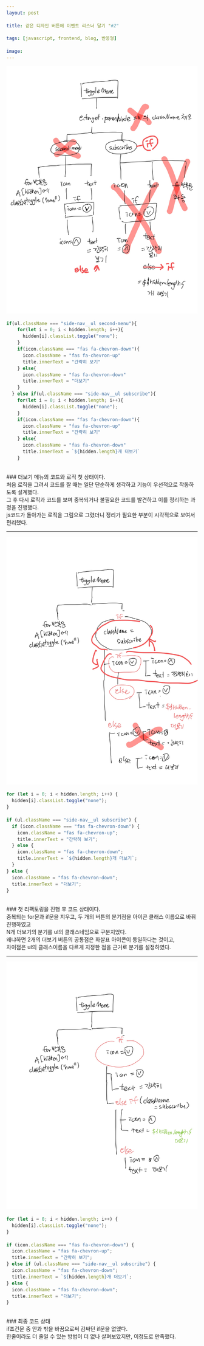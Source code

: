```yaml
---
layout: post

title: 같은 디자인 버튼에 이벤트 리스너 달기 "#2"

tags: [javascript, frontend, blog, 반응형]

image:
---
```


<img src="/images/posts/javascript_logic_01.jpg">

```javascript
if(ul.className === "side-nav__ul second-menu"){
    for(let i = 0; i < hidden.length; i++){
      hidden[i].classList.toggle("none");
    }
    if(icon.className === "fas fa-chevron-down"){
      icon.className = "fas fa-chevron-up"
      title.innerText = "간략히 보기"
    } else{
      icon.className = "fas fa-chevron-down"
      title.innerText = "더보기"
    }
  } else if(ul.className === "side-nav__ul subscribe"){
    for(let i = 0; i < hidden.length; i++){
      hidden[i].classList.toggle("none");
    }
    if(icon.className === "fas fa-chevron-down"){
      icon.className = "fas fa-chevron-up"
      title.innerText = "간략히 보기"
    } else{
      icon.className = "fas fa-chevron-down"
      title.innerText = `${hidden.length}개 더보기`
    }
```

<br>
### 더보기 메뉴의 코드와 로직 첫 상태이다.
<br>
처음 로직을 그려서 코드를 짤 때는 일단 단순하게 생각하고 기능이 우선적으로 작동하도록 설계했다. <br>
그 후 다시 로직과 코드를 보며 중복되거나 불필요한 코드를 발견하고 이를 정리하는 과정을 진행했다. <br>
js코드가 돌아가는 로직을 그림으로 그렸더니 정리가 필요한 부분이 시각적으로 보여서 편리했다.

---

<img src="/images/posts/javascript_logic_02.jpg">

```javascript
for (let i = 0; i < hidden.length; i++) {
  hidden[i].classList.toggle("none");
}

if (ul.className === "side-nav__ul subscribe") {
  if (icon.className === "fas fa-chevron-down") {
    icon.className = "fas fa-chevron-up";
    title.innerText = "간략히 보기";
  } else {
    icon.className = "fas fa-chevron-down";
    title.innerText = `${hidden.length}개 더보기`;
  }
} else {
  icon.className = "fas fa-chevron-down";
  title.innerText = "더보기";
}
```

<br>
### 첫 리팩토링을 진행 후 코드 상태이다.
<br>
중복되는 for문과 if문을 지우고, 두 개의 버튼의 분기점을 아이콘 클래스 이름으로 바꿔 진행하였고 <br>
N개 더보기의 분기를 ul의 클래스네임으로 구분지었다.<br>
왜냐하면 2개의 더보기 버튼의 공통점은 화살표 아이콘이 동일하다는 것이고,<br>
차이점은 ul의 클래스이름을 다르게 지정한 점을 근거로 분기를 설정하였다.

---

<img src="/images/posts/javascript_logic_03.jpg">

```javascript
for (let i = 0; i < hidden.length; i++) {
  hidden[i].classList.toggle("none");
}

if (icon.className === "fas fa-chevron-down") {
  icon.className = "fas fa-chevron-up";
  title.innerText = "간략히 보기";
} else if (ul.className === "side-nav__ul subscribe") {
  icon.className = "fas fa-chevron-down";
  title.innerText = `${hidden.length}개 더보기`;
} else {
  icon.className = "fas fa-chevron-down";
  title.innerText = "더보기";
}
```

<br>
### 최종 코드 상태
<br>
if조건문 중 안과 밖을 바꿈으로써 감싸던 if문을 없앴다.<br>
한줄이라도 더 줄일 수 있는 방법이 더 없나 살펴보았지만, 이정도로 만족했다.
